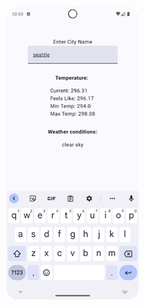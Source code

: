 <img src="https://github.com/thomasquinto/FrankiChallenge/blob/main/Screenshot_20240712_105949.png" width="300" />
